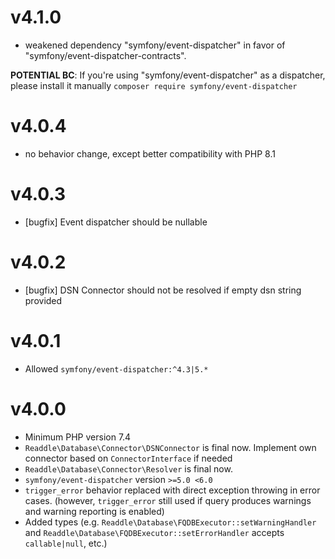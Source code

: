 # v4.1.0

- weakened dependency "symfony/event-dispatcher" in favor of "symfony/event-dispatcher-contracts".

**POTENTIAL BC**: If you're using "symfony/event-dispatcher" as a dispatcher, please install it manually `composer require symfony/event-dispatcher` 

# v4.0.4

- no behavior change, except better compatibility with PHP 8.1

# v4.0.3

- [bugfix] Event dispatcher should be nullable 

# v4.0.2

- [bugfix] DSN Connector should not be resolved if empty dsn string provided

# v4.0.1

- Allowed `symfony/event-dispatcher:^4.3|5.*`

# v4.0.0

- Minimum PHP version 7.4
- `Readdle\Database\Connector\DSNConnector` is final now. Implement own connector based on `ConnectorInterface` if needed
- `Readdle\Database\Connector\Resolver` is final now.
- `symfony/event-dispatcher` version `>=5.0 <6.0`
- `trigger_error` behavior replaced with direct exception throwing in error cases. (however, `trigger_error` still used if query produces warnings and warning reporting is enabled)
- Added types (e.g. `Readdle\Database\FQDBExecutor::setWarningHandler` and `Readdle\Database\FQDBExecutor::setErrorHandler` accepts `callable|null`, etc.)